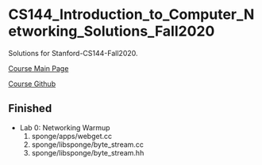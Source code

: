 # CS144_Introduction_to_Computer_Networking_Solutions_Fall2020
Solutions for Stanford-CS144-Fall2020.

[Course Main Page](https://cs144.github.io)

[Course Github](https://github.com/cs144/sponge)

## Finished
+ Lab 0: Networking Warmup
    1. sponge/apps/webget.cc
    2. sponge/libsponge/byte_stream.cc
    3. sponge/libsponge/byte_stream.hh
